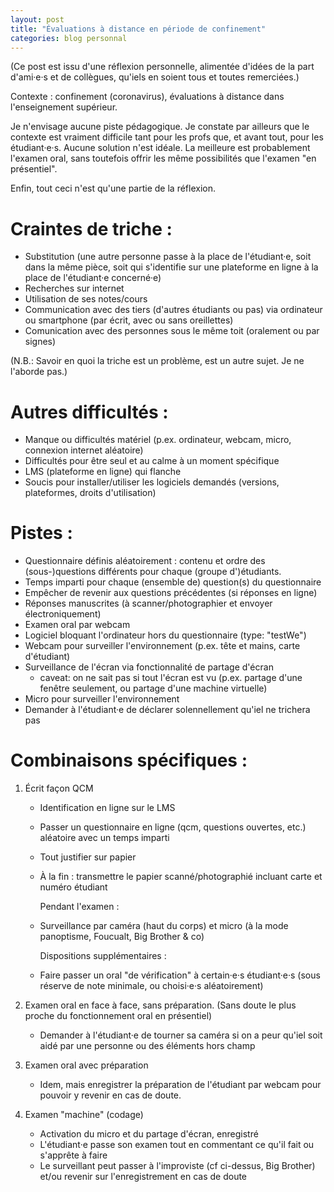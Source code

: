 ```yaml
---
layout: post
title: "Évaluations à distance en période de confinement"
categories: blog personnal
---
```

(Ce post est issu d'une réflexion personnelle, alimentée d'idées de la part d'ami·e·s et de collègues, qu'iels en soient tous et toutes remerciées.)

Contexte : confinement (coronavirus), évaluations à distance dans l'enseignement supérieur.

Je n'envisage aucune piste pédagogique.
Je constate par ailleurs que le contexte est vraiment difficile tant pour les profs que, et avant tout, pour les étudiant·e·s.
Aucune solution n'est idéale.
La meilleure est probablement l'examen oral, sans toutefois offrir les même possibilités que l'examen "en présentiel".

Enfin, tout ceci n'est qu'une partie de la réflexion.


# Craintes de triche :

-   Substitution (une autre personne passe à la place de l'étudiant·e, soit dans la même pièce, soit qui s'identifie sur une plateforme en ligne à la place de l'étudiant·e concerné·e)
-   Recherches sur internet
-   Utilisation de ses notes/cours
-   Communication avec des tiers (d'autres étudiants ou pas) via ordinateur ou smartphone (par écrit, avec ou sans oreillettes)
-   Comunication avec des personnes sous le même toit (oralement ou par signes)

(N.B.: Savoir en quoi la triche est un problème, est un autre sujet. Je ne l'aborde pas.)


# Autres difficultés :

-   Manque ou difficultés matériel (p.ex. ordinateur, webcam, micro, connexion internet aléatoire)
-   Difficultés pour être seul et au calme à un moment spécifique
-   LMS (plateforme en ligne) qui flanche
-   Soucis pour installer/utiliser les logiciels demandés (versions, plateformes, droits d'utilisation)


# Pistes :

-   Questionnaire définis aléatoirement : contenu et ordre des (sous-)questions différents pour chaque (groupe d')étudiants.
-   Temps imparti pour chaque (ensemble de) question(s) du questionnaire
-   Empêcher de revenir aux questions précédentes (si réponses en ligne)
-   Réponses manuscrites (à scanner/photographier et envoyer électroniquement)
-   Examen oral par webcam
-   Logiciel bloquant l'ordinateur hors du questionnaire (type: "testWe")
-   Webcam pour surveiller l'environnement (p.ex. tête et mains, carte d'étudiant)
-   Surveillance de l'écran via fonctionnalité de partage d'écran
    -   caveat: on ne sait pas si tout l'écran est vu (p.ex. partage d'une fenêtre seulement, ou partage d'une machine virtuelle)
-   Micro pour surveiller l'environnement
-   Demander à l'étudiant·e de déclarer solennellement qu'iel ne trichera pas


# Combinaisons spécifiques :

1.  Écrit façon QCM
    -   Identification en ligne sur le LMS
    -   Passer un questionnaire en ligne (qcm, questions ouvertes, etc.) aléatoire avec un temps imparti
    -   Tout justifier sur papier
    -   À la fin : transmettre le papier scanné/photographié incluant carte et numéro étudiant
        
        Pendant l'examen :
    -   Surveillance par caméra (haut du corps) et micro (à la mode panoptisme, Foucualt, Big Brother & co)
        
        Dispositions supplémentaires :
    -   Faire passer un oral "de vérification" à certain·e·s étudiant·e·s (sous réserve de note minimale, ou choisi·e·s aléatoirement)

2.  Examen oral en face à face, sans préparation.
    (Sans doute le plus proche du fonctionnement oral en présentiel)
    -   Demander à l'étudiant·e de tourner sa caméra si on a peur qu'iel soit aidé par une personne ou des éléments hors champ

3.  Examen oral avec préparation
    -   Idem, mais enregistrer la préparation de l'étudiant par webcam pour pouvoir y revenir en cas de doute.

4.  Examen "machine" (codage)
    -   Activation du micro et du partage d'écran, enregistré
    -   L'étudiant·e passe son examen tout en commentant ce qu'il fait ou s'apprête à faire
    -   Le surveillant peut passer à l'improviste (cf ci-dessus, Big Brother) et/ou revenir sur l'enregistrement en cas de doute

